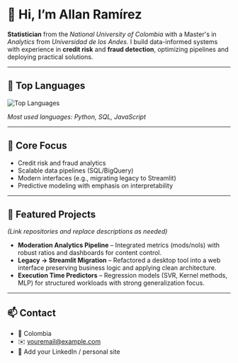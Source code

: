 # 👋 Hi, I’m Allan Ramírez

**Statistician** from the *National University of Colombia* with a Master's in *Analytics* from *Universidad de los Andes*. I build data-informed systems with experience in **credit risk** and **fraud detection**, optimizing pipelines and deploying practical solutions.

---

## 🧰 Top Languages
<!-- Replace `your-github-username` with your actual GitHub username below -->
![Top Languages](https://github-readme-stats.vercel.app/api/top-langs/?username=your-github-username&layout=compact&theme=default)

*Most used languages: Python, SQL, JavaScript*

---

## 🚀 Core Focus
- Credit risk and fraud analytics
- Scalable data pipelines (SQL/BigQuery)
- Modern interfaces (e.g., migrating legacy to Streamlit)
- Predictive modeling with emphasis on interpretability

---

## 📁 Featured Projects
*(Link repositories and replace descriptions as needed)*
- **Moderation Analytics Pipeline** – Integrated metrics (mods/nols) with robust ratios and dashboards for content control.
- **Legacy → Streamlit Migration** – Refactored a desktop tool into a web interface preserving business logic and applying clean architecture.
- **Execution Time Predictors** – Regression models (SVR, Kernel methods, MLP) for structured workloads with strong generalization focus.

---

## 📫 Contact
- 📍 Colombia  
- ✉️ youremail@example.com  
- 🔗 Add your LinkedIn / personal site
